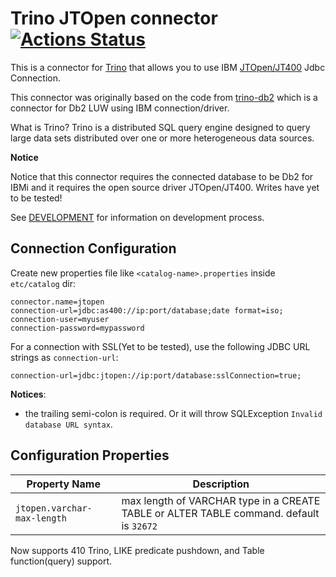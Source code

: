 # Trino JTOpen connector [![Actions Status](https://github.com/wAVeckx/trino-jtopen/workflows/Java%20CI/badge.svg)](https://github.com/wAVeckx/trino-jtopen/actions)

This is a connector for [Trino](https://trino.io/) that allows you to use IBM [JTOpen/JT400](https://jt400.sourceforge.net) Jdbc Connection.

This connector was originally based on the code from [trino-db2](https://github.com/IBM/trino-db2) which is a connector for Db2 LUW using IBM connection/driver. 

What is Trino? 
Trino is a distributed SQL query engine designed to query large data sets distributed over one or more heterogeneous data sources.

**Notice**

Notice that this connector requires the connected database to be Db2 for IBMi and it requires the open source driver JTOpen/JT400. 
Writes have yet to be tested! 

See [DEVELOPMENT](DEVELOPMENT.md) for information on development process.


## Connection Configuration

Create new properties file like `<catalog-name>.properties` inside `etc/catalog` dir:

    connector.name=jtopen
    connection-url=jdbc:as400://ip:port/database;date format=iso;
    connection-user=myuser
    connection-password=mypassword

For a connection with SSL(Yet to be tested), use the following JDBC URL strings as `connection-url`:

    connection-url=jdbc:jtopen://ip:port/database:sslConnection=true;

**Notices**:
* the trailing semi-colon is required. Or it will throw SQLException `Invalid database URL syntax`.

## Configuration Properties

| Property Name | Description |
|---------------|-------------|
|`jtopen.varchar-max-length` | max length of VARCHAR type in a CREATE TABLE or ALTER TABLE command. default is `32672`|


Now supports 410 Trino, LIKE predicate pushdown, and Table function(query) support. 